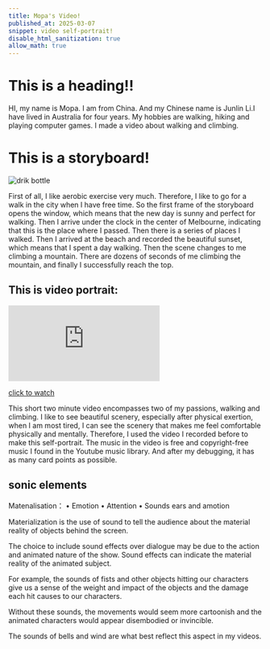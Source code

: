 ```yaml
---
title: Mopa's Video!
published_at: 2025-03-07
snippet: video self-portrait!
disable_html_sanitization: true
allow_math: true
---
```


# This is a heading!!

HI, my name is Mopa. I am from China. And my Chinese name is Junlin Li.I have lived in Australia for four years. My hobbies are walking, hiking and playing computer games.
I made a video about walking and climbing.

# This is a storyboard!
![drik bottle](week1/storyboard.jpg)

First of all, I like aerobic exercise very much. Therefore, I like to go for a walk in the city when I have free time. So the first frame of the storyboard opens the window, which means that the new day is sunny and perfect for walking. Then I arrive under the clock in the center of Melbourne, indicating that this is the place where I passed. Then there is a series of places I walked. Then I arrived at the beach and recorded the beautiful sunset, which means that I spent a day walking. Then the scene changes to me climbing a mountain. There are dozens of seconds of me climbing the mountain, and finally I successfully reach the top.

## This is video portrait:

<iframe id="Walking and Hiking" src="https://www.youtube.com/embed/GoJoC7V4vzY?si=-_Wd8YgqBVc5_r0h" title="introduction" frameborder="0" allow="accelerometer; autoplay; clipboard-write; encrypted-media; gyroscope; picture-in-picture; web-share" referrerpolicy="strict-origin-when-cross-origin" allowfullscreen></iframe>

<script type="module">

    console.log (`hello world! 🚀`)

    const iframe  = document.getElementById (`Walking and Hiking`)
    iframe.width  = iframe.parentNode.scrollWidth
    iframe.height = iframe.width * 9 / 16

</script>

<a href="https://www.youtube.com/watch?v=GoJoC7V4vzY" target="_blank">click to watch</a>

This short two minute video encompasses two of my passions, walking and climbing. I like to see beautiful scenery, especially after physical exertion, when I am most tired, I can see the scenery that makes me feel comfortable physically and mentally. Therefore, I used the video I recorded before to make this self-portrait. The music in the video is free and copyright-free music I found in the Youtube music library. And after my debugging, it has as many card points as possible.

## sonic elements

 Matenalisation：
• Emotion
• Attention
• Sounds ears and amotion

Materialization is the use of sound to tell the audience about the material reality of objects behind the screen.

The choice to include sound effects over dialogue may be due to the action and animated nature of the show. Sound effects can indicate the material reality of the animated subject.

For example, the sounds of fists and other objects hitting our characters give us a sense of the weight and impact of the objects and the damage each hit causes to our characters.

Without these sounds, the movements would seem more cartoonish and the animated characters would appear disembodied or invincible.

The sounds of bells and wind are what best reflect this aspect in my videos.














